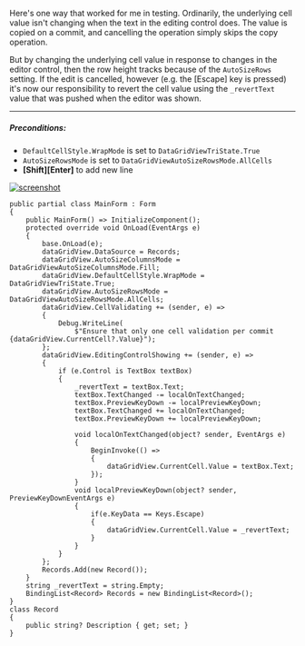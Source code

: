 Here's one way that worked for me in testing. Ordinarily, the underlying cell value isn't changing when the text in the editing control does. The value is copied on a commit, and cancelling the operation simply skips the copy operation.

But by changing the underlying cell value in response to changes in the editor control, then the row height tracks because of the `AutoSizeRows` setting. If the edit is cancelled, however (e.g. the [Escape] key is pressed) it's now our responsibility to revert the cell value using the `_revertText` value that was pushed when the editor was shown.

___

##### Preconditions:

 - `DefaultCellStyle.WrapMode` is set to `DataGridViewTriState.True`
 - `AutoSizeRowsMode` is set to `DataGridViewAutoSizeRowsMode.AllCells`
 - **[Shift][Enter]** to add new line

[![screenshot][1]][1]

```
public partial class MainForm : Form
{
    public MainForm() => InitializeComponent();
    protected override void OnLoad(EventArgs e)
    {
        base.OnLoad(e);
        dataGridView.DataSource = Records;
        dataGridView.AutoSizeColumnsMode = DataGridViewAutoSizeColumnsMode.Fill;
        dataGridView.DefaultCellStyle.WrapMode = DataGridViewTriState.True;
        dataGridView.AutoSizeRowsMode = DataGridViewAutoSizeRowsMode.AllCells;
        dataGridView.CellValidating += (sender, e) =>
        {
            Debug.WriteLine(
                $"Ensure that only one cell validation per commit {dataGridView.CurrentCell?.Value}");
        };
        dataGridView.EditingControlShowing += (sender, e) =>
        {
            if (e.Control is TextBox textBox)
            {
                _revertText = textBox.Text;
                textBox.TextChanged -= localOnTextChanged;
                textBox.PreviewKeyDown -= localPreviewKeyDown;
                textBox.TextChanged += localOnTextChanged;
                textBox.PreviewKeyDown += localPreviewKeyDown;

                void localOnTextChanged(object? sender, EventArgs e)
                {
                    BeginInvoke(() =>
                    {
                        dataGridView.CurrentCell.Value = textBox.Text;
                    });
                }
                void localPreviewKeyDown(object? sender, PreviewKeyDownEventArgs e)
                {
                    if(e.KeyData == Keys.Escape)
                    {
                        dataGridView.CurrentCell.Value = _revertText;
                    }
                }
            }
        };
        Records.Add(new Record());
    }
    string _revertText = string.Empty;
    BindingList<Record> Records = new BindingList<Record>();
}
class Record
{
    public string? Description { get; set; }
}
```


  [1]: https://i.sstatic.net/WxBNdeOw.png
